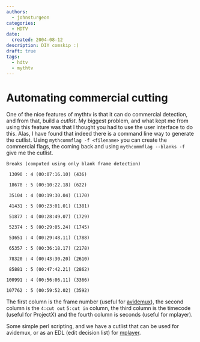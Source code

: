```yaml
---
authors:
  - johnsturgeon
categories:
  - HDTV
date:
  created: 2004-08-12
description: DIY comskip :)
draft: true
tags:
  - hdtv
  - mythtv
---
```


# Automating commercial cutting

One of the nice features of mythtv is that it can do commercial detection, and from that, build a _cutlist_. My biggest problem, and what kept me from using this feature was that I thought you had to use the user interface to do this. Alas, I have found that indeed there is a command line way to generate the cutlist. Using `mythcommflag -f <filename>` you can create the commercial flags, the coming back and using `mythcommflag --blanks -f` give me the cutlist.  

```
Breaks (computed using only blank frame detection)
  
 13090 : 4 (00:07:16.10) (436)
  
 18678 : 5 (00:10:22.18) (622)
  
 35104 : 4 (00:19:30.04) (1170)
  
 41431 : 5 (00:23:01.01) (1381)
  
 51877 : 4 (00:28:49.07) (1729)
  
 52374 : 5 (00:29:05.24) (1745)
  
 53651 : 4 (00:29:48.11) (1788)
  
 65357 : 5 (00:36:18.17) (2178)
  
 78320 : 4 (00:43:30.20) (2610)
  
 85881 : 5 (00:47:42.21) (2862)
  
100991 : 4 (00:56:06.11) (3366)
  
107762 : 5 (00:59:52.02) (3592)
```

  
The first column is the frame number (useful for [avidemux](https://avidemux.sourceforge.net)), the second column is the `4:cut out` `5:cut in` column, the third column is the timecode (useful for ProjectX) and the fourth column is seconds (useful for mplayer).  

  
Some simple perl scripting, and we have a cutlist that can be used for avidemux, or as an EDL (edit decision list) for [mplayer](https://mplayerhq.hu/design7/news.html).
